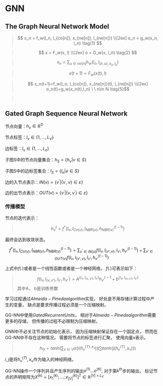 # GNN

## The Graph Neural Network Model

> $$ x_n = f_w(l_n, l_{co[n]}, x_{ne[n]}, l_{ne[n]}) \\[2ex]
 o_n = g_w(x_n, l_n) \tag{1} $$  

 > $$
x = F_w(x, l) 
\\[2ex]
o = G_w(x, l_n) \tag{2} $$

> $$  x_n = \sum_{u \in ne[n]}h_w(l_n, l_{(n, u), x_u, l_u}) \tag{3}$$

> $$ x(t+1) = F_w(x(t), l) \tag{4}$$

> $$ x_n(t+1)=f_w(l_n, l_{co[n]}, x_{ne[n]}(t), l_{ne[n]}) 
\\[2ex]
o_n(t)=g_w(x_n(t),l_n) \ \ n\in N \tag{5}$$ 

>$$ \ $$

## Gated Graph Sequence Neural Network

节点向量：$h_v\in \mathbb{R}^D$

节点标签：$l_v \in \{1, ... , L_V\}$

边标签：$l_v \in \{1, ... ,L_{\varepsilon} \}$

子图S中的节点向量集合：$h_S=\{ h_v | v \in S\}$

子图S中的边标签集合：$l_S=\{l_e | e\in S\}$

边的入节点表示：$IN(v) = \{v^{'} | \{v^{'}, v\}\in \varepsilon \}$ 

边的出节点表示：$OUT(v) = \{v^{'} | \{ v, v^{'}\}\in \varepsilon \}$


### 传播模型

节点的迭代表示：

>$$ h_{v}^{t} = f^{*}(l_v, l_{Co(v)}, l_{NBR(v)}, h^{(t-1)}_{NBR(v)}) $$

最终会达到收敛状态。

$$ f^{*}(l_v, l_{Co(v)}, l_{NBR(v)}, h^{(t-1)}_{NBR(v)}) = \sum_{v^{'} \in IN(v)}f(l_v,l_{(v', v)}, l_{v'}, h_{v'}^{(t-1)}) + \sum_{v' \in OUT(v)}f(l_v,l_{(v', v)}, l_{v'}, h_{v'}^{(t-1)})$$

上式中$f(.)$或者是一个线性函数或者是一个神经网络， $f(.)$可表示如下：
>$$ f(l_v, l_{(v, v')}, l_{v'}, h^{'}_{v'}) = A^{(  l_v,l_{(v, v')}, l_{v'})}h_{v'}^{t-1}  + b^{(l_v,l_{(v, v')}, l_{v'})}$$
其中A， b是训练参数

学习过程通过$Almeida-Pineda algorithm$实现， 好处是不用存储计算过程中产生的变量， 缺点是要求传播过程必须是一个压缩映射。

GG-NN中使用$Gated Recurrent Units$， 相对于$Almeida-Pineda algorithm$需要更多的存储， 但传播的过程不必限制为压缩映射。

GNN中不必关注节点的初始化表示， 因为压缩映射保证存在一个固定点， 然而在GG-NN中不存在这种情况， 需要将节点的标签进行汇聚， 使用向量$x$表示。

>$$ h_G = tanh(\sum_{v \in V}\sigma(i(h_v^{(T), x_v}))\bigodot tanh(j(h_v^{(T)}, x_v))) $$

$i, j$是将$h_v^{(T)}, x_v$作为输入的神经网络。

GG-NN操作一个序列并且产生序列的输出$o^{(1)}...o^{(K)}$, 对于第$k^{th}$步的输出， 标记节点的声明矩阵为$X^{(k)} = [x_1^{(k)};...;x_{|V|}^{(k)}]^T \in \mathbb{R}^{|V| \times L_{V}}$